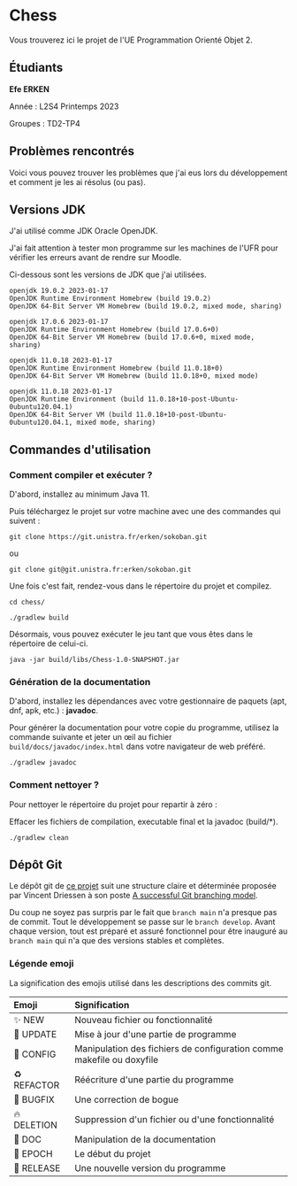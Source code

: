 # Chess

Vous trouverez ici le projet de l'UE Programmation Orienté Objet 2.

## Étudiants

**Efe ERKEN**

Année : L2S4 Printemps 2023

Groupes : TD2-TP4

## Problèmes rencontrés

Voici vous pouvez trouver les problèmes que j'ai eus lors du développement et comment je les ai résolus (ou pas).

[//]: # (### Superposition joueur-objectif)

[//]: # ()

[//]: # (Dans la première version v1.0.0 où on devait juste gérer le mouvement du joueur dans le vide et sur les objectifs, j'étais bloqué car j'arrivais pas à passer le joueur sur les objectifs. Ceci était dû au fait que mon implémentation de départ était problématique. Pour bouger le joueur dans le sens voulu, j'échangeais la case dans le sens voulu et la case où se situait le joueur. Cette méthode ne marchait bien que quand la case dans le sens voulu était vide. Si elle était un objectif, cela revenait à modifier l'emplacement de l'objectif. J'ai dû repenser mon approche.)

[//]: # ()

[//]: # (J'ai passé à une méthode conditionnelle où en fonction des cases concernées, je modifie manuellement ces cases. J'ai dû étendre les représentations des cases dans la structure de jeu pour représenter la superposition du joueur avec un objectif. Grâce à cela, j'ai pu gérer le mouvement sans bouger les emplacements des objectifs et sans utiliser d'autres champs de données dans la structure de jeu pour stocker les positions de chaque objectif.)

## Versions JDK

J'ai utilisé comme JDK Oracle OpenJDK.

J'ai fait attention à tester mon programme sur les machines de l'UFR pour vérifier les erreurs avant de rendre sur
Moodle.

Ci-dessous sont les versions de JDK que j'ai utilisées.

```
openjdk 19.0.2 2023-01-17
OpenJDK Runtime Environment Homebrew (build 19.0.2)
OpenJDK 64-Bit Server VM Homebrew (build 19.0.2, mixed mode, sharing)

openjdk 17.0.6 2023-01-17
OpenJDK Runtime Environment Homebrew (build 17.0.6+0)
OpenJDK 64-Bit Server VM Homebrew (build 17.0.6+0, mixed mode, sharing)

openjdk 11.0.18 2023-01-17
OpenJDK Runtime Environment Homebrew (build 11.0.18+0)
OpenJDK 64-Bit Server VM Homebrew (build 11.0.18+0, mixed mode)

openjdk 11.0.18 2023-01-17
OpenJDK Runtime Environment (build 11.0.18+10-post-Ubuntu-0ubuntu120.04.1)
OpenJDK 64-Bit Server VM (build 11.0.18+10-post-Ubuntu-0ubuntu120.04.1, mixed mode, sharing)
```

## Commandes d'utilisation

### Comment compiler et exécuter ?

D'abord, installez au minimum Java 11.

Puis téléchargez le projet sur votre machine avec une des commandes qui suivent :

```
git clone https://git.unistra.fr/erken/sokoban.git
```

ou

```
git clone git@git.unistra.fr:erken/sokoban.git
```

Une fois c'est fait, rendez-vous dans le répertoire du projet et compilez.

```
cd chess/

./gradlew build
```

Désormais, vous pouvez exécuter le jeu tant que vous êtes dans le répertoire de celui-ci.

```
java -jar build/libs/Chess-1.0-SNAPSHOT.jar
```

### Génération de la documentation

D'abord, installez les dépendances avec votre gestionnaire de paquets (apt, dnf, apk, etc.) : **javadoc**.

Pour générer la documentation pour votre copie du programme, utilisez la commande suivante et jeter un œil au
fichier `build/docs/javadoc/index.html` dans votre navigateur de web préféré.

```
./gradlew javadoc
```

### Comment nettoyer ?

Pour nettoyer le répertoire du projet pour repartir à zéro :

Effacer les fichiers de compilation, executable final et la javadoc (build/*).

```
./gradlew clean
```

## Dépôt Git

Le dépôt git de [ce projet](https://git.unistra.fr/erken/sokoban) suit une structure claire et déterminée proposée par
Vincent Driessen à son
poste [A successful Git branching model](https://nvie.com/posts/a-successful-git-branching-model/).

Du coup ne soyez pas surpris par le fait que `branch main` n'a presque pas de commit. Tout le développement se passe sur
le `branch develop`. Avant chaque version, tout est préparé et assuré fonctionnel pour être inauguré au `branch main`
qui n'a que des versions stables et complètes.

### Légende emoji

La signification des emojis utilisé dans les descriptions des commits git.

Emoji | Signification
:-|:-
✨ NEW | Nouveau fichier ou fonctionnalité
🔧 UPDATE | Mise à jour d'une partie de programme
🔨 CONFIG | Manipulation des fichiers de configuration comme makefile ou doxyfile
♻️ REFACTOR | Réécriture d'une partie du programme
🐛 BUGFIX | Une correction de bogue
🔥 DELETION | Suppression d'un fichier ou d'une fonctionnalité
📝 DOC | Manipulation de la documentation
🎉 EPOCH | Le début du projet
🚀 RELEASE | Une nouvelle version du programme
